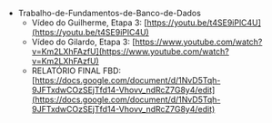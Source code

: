 - Trabalho-de-Fundamentos-de-Banco-de-Dados
  - Vídeo do Guilherme, Etapa 3: [https://youtu.be/t4SE9iPlC4U](https://youtu.be/t4SE9iPlC4U)
  - Vídeo do Gilardo, Etapa 3: [https://www.youtube.com/watch?v=Km2LXhFAzfU](https://www.youtube.com/watch?v=Km2LXhFAzfU)
  - RELATÓRIO FINAL FBD: [https://docs.google.com/document/d/1NvD5Tqh-9JFTxdwCOzSEjTfd14-Vhovv_ndRcZ7G8y4/edit](https://docs.google.com/document/d/1NvD5Tqh-9JFTxdwCOzSEjTfd14-Vhovv_ndRcZ7G8y4/edit)
